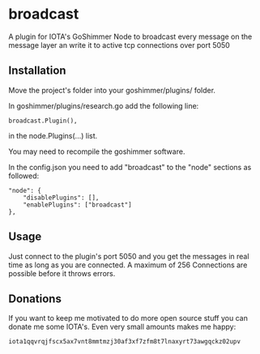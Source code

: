 # broadcast
A plugin for IOTA's GoShimmer Node to broadcast every message on the message layer an write it to active tcp connections over port 5050

## Installation
Move the project's folder into your goshimmer/plugins/ folder.

In goshimmer/plugins/research.go add the following line:
```
broadcast.Plugin(),
```
in the node.Plugins(...) list.

You may need to recompile the goshimmer software.

In the config.json you need to add "broadcast" to the "node" sections as followed:
```
"node": {
    "disablePlugins": [],
    "enablePlugins": ["broadcast"]
},
```

## Usage
Just connect to the plugin's port 5050 and you get the messages in real time as long as you are connected.
A maximum of 256 Connections are possible before it throws errors.

## Donations
If you want to keep me motivated to do more open source stuff you can donate me some IOTA's. Even very small amounts makes me happy:

```
iota1qqvrqjfscx5ax7vnt8mmtmzj30af3xf7zfm8t7lnaxyrt73awgqckz02upv
```

